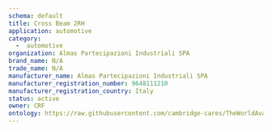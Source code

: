 ```yaml
---
schema: default
title: Cross Beam 2RH
application: automotive
category:
  -  automotive
organization: Almas Partecipazioni Industriali SPA
brand_name: N/A
trade_name: N/A
manufacturer_name: Almas Partecipazioni Industriali SPA
manufacturer_registration_number: 9648111210
manufacturer_registration_country: Italy
status: active
owner: CRF
ontology: https://raw.githubusercontent.com/cambridge-cares/TheWorldAvatar/dev-composite-materials-ontology/JPS_Ontology/ontology/ontomatpassport/ontomatpassport.owl
---
```

